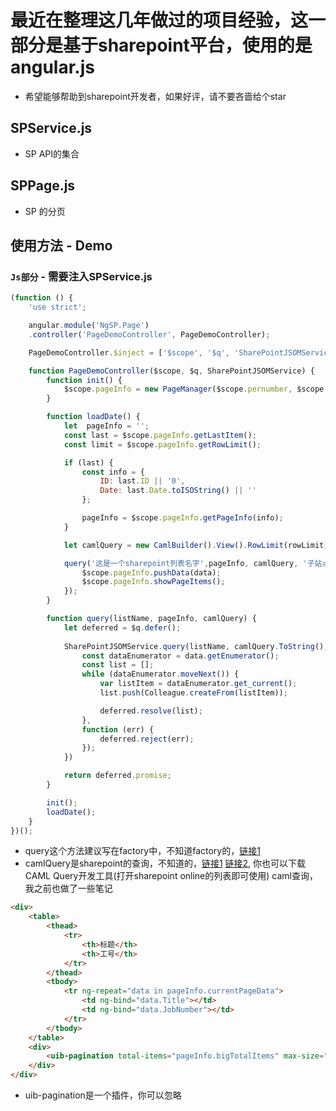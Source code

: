 # 最近在整理这几年做过的项目经验，这一部分是基于sharepoint平台，使用的是angular.js
- 希望能够帮助到sharepoint开发者，如果好评，请不要吝啬给个star

## SPService.js
- SP API的集合

## SPPage.js
- SP 的分页

## 使用方法 - Demo

### `Js部分` - 需要注入SPService.js

```js
(function () {
    'use strict';

    angular.module('NgSP.Page')
    .controller('PageDemoController', PageDemoController);

    PageDemoController.$inject = ['$scope', '$q', 'SharePointJSOMService'];

    function PageDemoController($scope, $q, SharePointJSOMService) {
        function init() {
            $scope.pageInfo = new PageManager($scope.pernumber, $scope.maxsize, loadData);
        }

        function loadDate() {
            let  pageInfo = '';
            const last = $scope.pageInfo.getLastItem();
            const limit = $scope.pageInfo.getRowLimit();

            if (last) {
                const info = {
                    ID: last.ID || '0',
                    Date: last.Date.toISOString() || ''
                };

                pageInfo = $scope.pageInfo.getPageInfo(info);
            }

            let camlQuery = new CamlBuilder().View().RowLimit(rowLimit).Query().Where().CounterField('ID').GreaterThan(0);

            query('这是一个sharepoint列表名字',pageInfo, camlQuery, '子站点url').then((data) => {
                $scope.pageInfo.pushData(data);
                $scope.pageInfo.showPageItems();
            });        
        }

        function query(listName, pageInfo, camlQuery) {
            let deferred = $q.defer();
            
            SharePointJSOMService.query(listName, camlQuery.ToString(), pageInfo, url, true).then((data) => {
                const dataEnumerator = data.getEnumerator();
                const list = [];
                while (dataEnumerator.moveNext()) {
                    var listItem = dataEnumerator.get_current();
                    list.push(Colleague.createFrom(listItem));

                    deferred.resolve(list);
                },
                function (err) {
                    deferred.reject(err);
                });
            })

            return deferred.promise;
        }

        init();
        loadDate();
    }
})();
```
* query这个方法建议写在factory中，不知道factory的，[链接1](https://juejin.im/entry/56e786027db2a20052dc7356)
* camlQuery是sharepoint的查询，不知道的，[链接1](https://www.cnblogs.com/johnsonwong/archive/2011/02/27/1966008.html) 
[链接2](https://www.cnblogs.com/carysun/archive/2011/01/12/moss-caml.html),
你也可以下载CAML Query开发工具(打开sharepoint online的列表即可使用)
caml查询，我之前也做了一些笔记
```html
<div>
    <table>
        <thead>
            <tr>
                <th>标题</th>
                <th>工号</th>
            </tr>
        </thead>
        <tbody>
            <tr ng-repeat="data in pageInfo.currentPageData">
                <td ng-bind="data.Title"></td>
                <td ng-bind="data.JobNumber"></td>
            </tr>
        </tbody>
    </table>
    <div>
        <uib-pagination total-items="pageInfo.bigTotalItems" max-size="pageInfo.maxsize" ng-model="pageInfo.bigCurrentPage" previous-text="&lt;" next-text="&gt;" items-per-page="pageInfo.pernumber" boundary-link-numbers="true" rotate="false" ng-change="pageInfo.showPageItems()"></uib-pagination>
    </div>
</div>
```
* uib-pagination是一个插件，你可以忽略